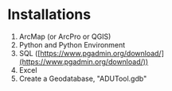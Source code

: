 # Installations

1. ArcMap (or ArcPro or QGIS)
2. Python and Python Environment
3. SQL ([https://www.pgadmin.org/download/](https://www.pgadmin.org/download/))
4. Excel
5. Create a Geodatabase, "ADUTool.gdb"
